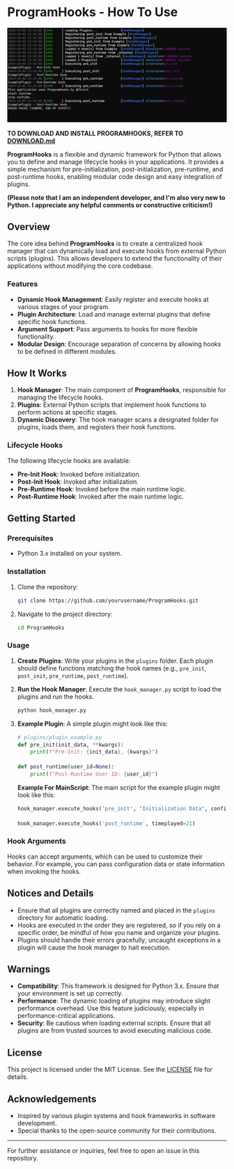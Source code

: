 # ProgramHooks - How To Use

![V1ConsoleExample](v1example.png)

**TO DOWNLOAD AND INSTALL PROGRAMHOOKS, REFER TO [DOWNLOAD.md](DOWNLOAD.md)**

**ProgramHooks** is a flexible and dynamic framework for Python that allows you to define and manage lifecycle hooks in your applications. It provides a simple mechanism for pre-initialization, post-initialization, pre-runtime, and post-runtime hooks, enabling modular code design and easy integration of plugins.

**(Please note that I am an independent developer, and I'm also very new to Python. I appreciate any helpful comments or constructive criticism!)**

## Overview

The core idea behind **ProgramHooks** is to create a centralized hook manager that can dynamically load and execute hooks from external Python scripts (plugins). This allows developers to extend the functionality of their applications without modifying the core codebase. 

### Features
- **Dynamic Hook Management**: Easily register and execute hooks at various stages of your program.
- **Plugin Architecture**: Load and manage external plugins that define specific hook functions.
- **Argument Support**: Pass arguments to hooks for more flexible functionality.
- **Modular Design**: Encourage separation of concerns by allowing hooks to be defined in different modules.

## How It Works

1. **Hook Manager**: The main component of **ProgramHooks**, responsible for managing the lifecycle hooks.
2. **Plugins**: External Python scripts that implement hook functions to perform actions at specific stages.
3. **Dynamic Discovery**: The hook manager scans a designated folder for plugins, loads them, and registers their hook functions.

### Lifecycle Hooks
The following lifecycle hooks are available:
- **Pre-Init Hook**: Invoked before initialization.
- **Post-Init Hook**: Invoked after initialization.
- **Pre-Runtime Hook**: Invoked before the main runtime logic.
- **Post-Runtime Hook**: Invoked after the main runtime logic.

## Getting Started

### Prerequisites

- Python 3.x installed on your system.

### Installation

1. Clone the repository:

    ```bash
    git clone https://github.com/yourusername/ProgramHooks.git
    ```

2. Navigate to the project directory:

    ```bash
    cd ProgramHooks
    ```

### Usage

1. **Create Plugins**: Write your plugins in the `plugins` folder. Each plugin should define functions matching the hook names (e.g., `pre_init`, `post_init`, `pre_runtime`, `post_runtime`).

2. **Run the Hook Manager**: Execute the `hook_manager.py` script to load the plugins and run the hooks.

    ```bash
    python hook_manager.py
    ```

3. **Example Plugin**: A simple plugin might look like this:

    ```python
    # plugins/plugin_example.py
    def pre_init(init_data, **kwargs):
        print(f"Pre-Init: {init_data}, {kwargs}")

    def post_runtime(user_id=None):
        print(f"Post-Runtime User ID: {user_id}")
    ```
    **Example For MainScript**: The main script for the example plugin might look like this:
    ```python
    hook_manager.execute_hooks('pre_init', "Initialization Data", config={"setting": "value"})
    
    hook_manager.execute_hooks('post_runtime', timeplayed=21)
    ```

### Hook Arguments

Hooks can accept arguments, which can be used to customize their behavior. For example, you can pass configuration data or state information when invoking the hooks.

## Notices and Details

- Ensure that all plugins are correctly named and placed in the `plugins` directory for automatic loading.
- Hooks are executed in the order they are registered, so if you rely on a specific order, be mindful of how you name and organize your plugins.
- Plugins should handle their errors gracefully; uncaught exceptions in a plugin will cause the hook manager to halt execution.

## Warnings

- **Compatibility**: This framework is designed for Python 3.x. Ensure that your environment is set up correctly.
- **Performance**: The dynamic loading of plugins may introduce slight performance overhead. Use this feature judiciously, especially in performance-critical applications.
- **Security**: Be cautious when loading external scripts. Ensure that all plugins are from trusted sources to avoid executing malicious code.

## License

This project is licensed under the MIT License. See the [LICENSE](LICENSE) file for details.

## Acknowledgements

- Inspired by various plugin systems and hook frameworks in software development.
- Special thanks to the open-source community for their contributions.

---

For further assistance or inquiries, feel free to open an issue in this repository.
